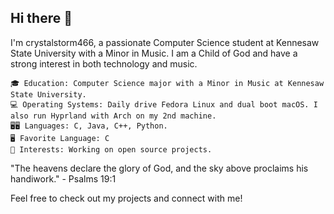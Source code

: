 ## Hi there 👋


I'm crystalstorm466, a passionate Computer Science student at Kennesaw State University with a Minor in Music. I am a Child of God and have a strong interest in both technology and music.

    🎓 Education: Computer Science major with a Minor in Music at Kennesaw State University.
    💻 Operating Systems: Daily drive Fedora Linux and dual boot macOS. I also run Hyprland with Arch on my 2nd machine. 
    🖥️🖥 Languages: C, Java, C++, Python.
    🖥️ Favorite Language: C
    🌟 Interests: Working on open source projects.

"The heavens declare the glory of God, and the sky above proclaims his handiwork." - Psalms 19:1

Feel free to check out my projects and connect with me!
